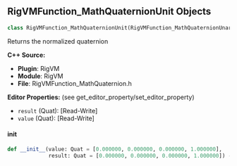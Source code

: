## RigVMFunction_MathQuaternionUnit Objects

```python
class RigVMFunction_MathQuaternionUnit(RigVMFunction_MathQuaternionUnaryOp)
```

Returns the normalized quaternion

**C++ Source:**

- **Plugin**: RigVM
- **Module**: RigVM
- **File**: RigVMFunction_MathQuaternion.h

**Editor Properties:** (see get_editor_property/set_editor_property)

- ``result`` (Quat):  [Read-Write]
- ``value`` (Quat):  [Read-Write]

<a id="unreal.RigVMFunction_MathQuaternionUnit.__init__"></a>

#### __init__

```python
def __init__(value: Quat = [0.000000, 0.000000, 0.000000, 1.000000],
             result: Quat = [0.000000, 0.000000, 0.000000, 1.000000]) -> None
```

<a id="unreal.RigUnit_MathQuaternionUnit"></a>
